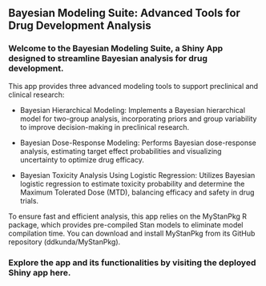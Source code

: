 ## Bayesian Modeling Suite: Advanced Tools for Drug Development Analysis

### Welcome to the Bayesian Modeling Suite, a Shiny App designed to streamline Bayesian analysis for drug development. 

This app provides three advanced modeling tools to support preclinical and clinical research:

- Bayesian Hierarchical Modeling: Implements a Bayesian hierarchical model for two-group analysis, incorporating priors and group variability to improve decision-making in preclinical research.

- Bayesian Dose-Response Modeling: Performs Bayesian dose-response analysis, estimating target effect probabilities and visualizing uncertainty to optimize drug efficacy.

- Bayesian Toxicity Analysis Using Logistic Regression: Utilizes Bayesian logistic regression to estimate toxicity probability and determine the Maximum Tolerated Dose (MTD), balancing efficacy and safety in drug trials.

To ensure fast and efficient analysis, this app relies on the MyStanPkg R package, which provides pre-compiled Stan models to eliminate model compilation time. You can download and install MyStanPkg from its GitHub repository (ddkunda/MyStanPkg).

### Explore the app and its functionalities by visiting the deployed Shiny app here.
